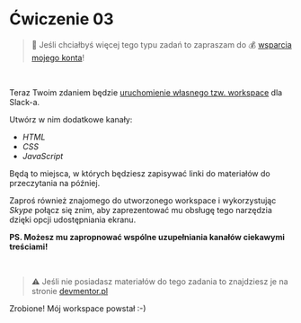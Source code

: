 # Ćwiczenie 03

> :loudspeaker: Jeśli chciałbyś więcej tego typu zadań to zapraszam do :moneybag: [wsparcia mojego konta](https://github.com/sponsors/devmentor-pl)!

&nbsp;

Teraz Twoim zdaniem będzie [uruchomienie własnego tzw. workspace](https://slack.com/create) dla Slack-a.

Utwórz w nim dodatkowe kanały:
- *HTML*
- *CSS*
- *JavaScript*

Będą to miejsca, w których będziesz zapisywać linki do materiałów do przeczytania na później. 

Zaproś również znajomego do utworzonego workspace i wykorzystując *Skype* połącz się znim, aby zaprezentować mu obsługę tego narzędzia dzięki opcji udostępniania ekranu. 

**PS. Możesz mu zapropnować wspólne uzupełniania kanałów ciekawymi treściami!**

&nbsp;

> :warning: Jeśli nie posiadasz materiałów do tego zadania to znajdziesz je na stronie [devmentor.pl](https://devmentor.pl/p/js-tools/)

Zrobione! Mój workspace powstał :-)